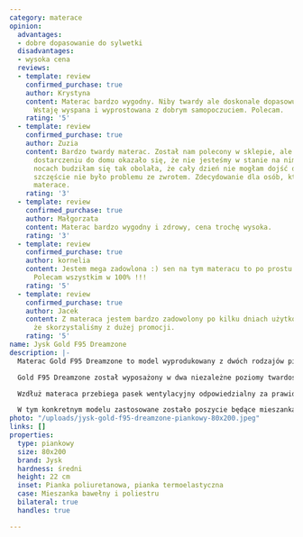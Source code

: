 ```yaml
---
category: materace
opinion:
  advantages:
  - dobre dopasowanie do sylwetki
  disadvantages:
  - wysoka cena
  reviews:
  - template: review
    confirmed_purchase: true
    author: Krystyna
    content: Materac bardzo wygodny. Niby twardy ale doskonale dopasowuje się do ciała.
      Wstaję wyspana i wyprostowana z dobrym samopoczuciem. Polecam.
    rating: '5'
  - template: review
    confirmed_purchase: true
    author: Zuzia
    content: Bardzo twardy materac. Został nam polecony w sklepie, ale niestety po
      dostarczeniu do domu okazało się, że nie jesteśmy w stanie na nim spać. Po kilku
      nocach budziłam się tak obolała, że cały dzień nie mogłam dojść do siebie. Na
      szczęście nie było problemu ze zwrotem. Zdecydowanie dla osób, które lubią twarde
      materace.
    rating: '3'
  - template: review
    confirmed_purchase: true
    author: Małgorzata
    content: Materac bardzo wygodny i zdrowy, cena trochę wysoka.
    rating: '3'
  - template: review
    confirmed_purchase: true
    author: kornelia
    content: Jestem mega zadowlona :) sen na tym materacu to po prostu marzenie :)
      Polecam wszystkim w 100% !!!
    rating: '5'
  - template: review
    confirmed_purchase: true
    author: Jacek
    content: Z materaca jestem bardzo zadowolony po kilku dniach użytkowania tym bardziej,
      że skorzystaliśmy z dużej promocji.
    rating: '5'
name: Jysk Gold F95 Dreamzone
description: |-
  Materac Gold F95 Dreamzone to model wyprodukowany z dwóch rodzajów pianek. Pianka poliuretanowa o wysokości 16 cm stanowi rdzeń materaca, zapewniając jego odpowiednią elastyczność, a co za tym idzie wysoki komfort użytkowania. Cieńsza warstwa pianki termoelastycznej znajduje się natomiast od strony zewnętrznej materaca. Jej zadaniem jest regularne redukowanie napięcia. Ponadto dzięki połączeniu obydwu pianek w jedną spójną konstrukcję, materac idealnie dopasowuje się do kształtu sylwetki osoby wypoczywającej.

  Gold F95 Dreamzone został wyposażony w dwa niezależne poziomy twardości, znajdujące się po obu stronach materaca. Każdą z nich charakteryzuje dodatkowo 7 stref komfortu, zapewniających odpowiednie podłoże dla mięśni, które jest idealnym podparciem przez całą noc. Dzięki temu użytkownik może zrelaksować się podczas snu, odciążając mięśnie - przez to każdego dnia będzie budzić się naprawdę wypoczęty.

  Wzdłuż materaca przebiega pasek wentylacyjny odpowiedzialny za prawidłową cyrkulację powietrza wewnątrz produktu. Takie rozwiązanie wspomaga zdrowy sen, zapobiegając gromadzeniu się w materacu bakterii i drobnoustrojów.

  W tym konkretnym modelu zastosowane zostało poszycie będące mieszanką bawełny i poliestru. Pokrowiec jest elastyczny i miękki - istnieje możliwość jego odświeżenia w pralce. Samego materaca nie należy natomiast prać chemicznie ani na sucho. Zabrania się także jego prasowania i wybielania. Jedynym zalecanym sposobem czyszczenia wkładu materaca jest przecieranie go wilgotną szmatką. Odpowiednia pielęgnacja pokrowca i samego materaca jest istotna, ponieważ znacznie wydłuża żywotność produktu.
photo: "/uploads/jysk-gold-f95-dreamzone-piankowy-80x200.jpeg"
links: []
properties:
  type: piankowy
  size: 80x200
  brand: Jysk
  hardness: średni
  height: 22 cm
  inset: Pianka poliuretanowa, pianka termoelastyczna
  case: Mieszanka bawełny i poliestru
  bilateral: true
  handles: true

---
```

